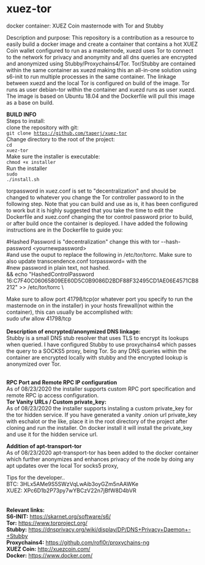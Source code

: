 # xuez-tor
docker container: XUEZ Coin masternode with Tor and Stubby

Description and purpose:
This repository is a contribution as a resource to easily build a docker image and create a container that contains a hot XUEZ Coin wallet configured to run as a masternode, xuezd uses Tor to connect to the network for privacy and anonymity and all dns queries are encrypted and anonymized using Stubby/Proxychains4/Tor. Tor/Stubby are contained within the same container as xuezd making this an all-in-one solution using s6-init to run multiple processes in the same container. The linkage between xuezd and the local Tor is configured on build of the image. Tor runs as user debian-tor within the container and xuezd runs as user xuezd. The image is based on Ubuntu 18.04 and the Dockerfile will pull this image as a base on build.

<b>BUILD INFO</b><br>
Steps to install:<br>
clone the repository with git:<br>
<code>git clone https://github.com/taperj/xuez-tor</code><br>
Change directory to the root of the project:<br>
<code>cd xuez-tor</code><br>
Make sure the installer is executable:<br>
<code>chmod +x installer</code><br>
Run the installer<br>
<code>sudo ./install.sh</code><br>

torpassword in xuez.conf is set to "decentralization" and should be changed to whatever you change the Tor controller password to in the following step. Note that you can build and use as is, it has been configured to work but it is highly suggested that you take the time to edit the Dockerfile and xuez.conf changing the tor control password prior to build, or after build once the container is deployed. I have added the following instructions are in the Dockerfile to guide you:
     
#Hashed Password is "decentralization" change this with tor --hash-password \<yournewpassword\><br>
#and use the ouput to replace the following in /etc/tor/torrc. Make sure to also update transcendence.conf torpassword= with the<br>
#new password in plain text, not hashed.<br>
&&    echo "HashedControlPassword 16:C7F40C06065809EE60D5C0B9086D2BDF88F32495CD1AE06E4571CB8212" >> /etc/tor/torrc \

Make sure to allow port 41798/tcp(or whatever port you specify to run the masternode on in the installer) in your hosts firewall(not within the container), this can usually be accomplished with:<br>
sudo ufw allow 41798/tcp<br>
<br>
<b>Description of encrypted/anonymized DNS linkage:</b><br>
Stubby is a small DNS stub resolver that uses TLS to encrypt its lookups when queried. I have configured Stubby to use proxychains4 which passes the query to a SOCKS5 proxy, being Tor. So any DNS queries within the container are encrypted locally with stubby and the encrypted lookup is anonymized over Tor.<br>
<br>

<b>RPC Port and Remote RPC IP configuration</b><br>
As of 08/23/2020 the installer supports custom RPC port specification and remote RPC ip access configuration.
<br>
<b>Tor Vanity URLs / Custom private_key:</b><br>
As of 08/23/2020 the installer supports instaling a custom private_key for the tor hidden service. If you have generated a vanity .onion url private_key with eschalot or the like, place it in the root directory of the project after cloning and run the installer. On docker install it will install the private_key and use it for the hidden service url.

<b>Addition of apt-transport-tor</b><br>
As of 08/23/2020 apt-transport-tor has been added to the docker container which further anonymizes and enhances privacy of the node by doing any apt updates over the local Tor socks5 proxy,

Tips for the developer..<br>
BTC: 3HLx5AMe9S5SWzVqLwAib3oyGZm5nAAWKe<br>
XUEZ: XPc6D1b2P73py7wYBCzV22n7jBfW8D4bVR<br>
<br>
<br>
<b>Relevant links:</b><br>
<b>S6-INIT:</b> https://skarnet.org/software/s6/ <br>
<b>Tor:</b> https://www.torproject.org/ <br>
<b>Stubby:</b> https://dnsprivacy.org/wiki/display/DP/DNS+Privacy+Daemon+-+Stubby <br>
<b>Proxychains4:</b> https://github.com/rofl0r/proxychains-ng <br>
<b>XUEZ Coin:</b> http://xuezcoin.com/ <br>
<b>Docker:</b> https://www.docker.com/ <br>
